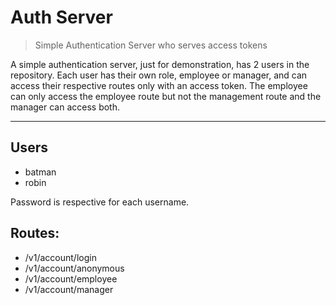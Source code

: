 # Auth Server

> Simple Authentication Server who serves access tokens

A simple authentication server, just for demonstration, has 2 users in the repository. Each user has their own role, employee or manager, and can access their respective routes only with an access token. The employee can only access the employee route but not the management route and the manager can access both.

---

## Users
 - batman
 - robin
 
Password is respective for each username.

## Routes:

- /v1/account/login
- /v1/account/anonymous
- /v1/account/employee
- /v1/account/manager


